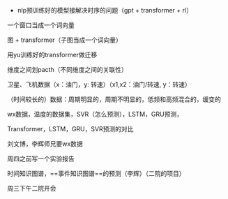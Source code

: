 - nlp预训练好的模型接解决时序的问题（gpt + transformer + rl）

一个窗口当成一个词向量

图 + transformer（子图当成一个词向量）

用yu训练好的transformer做迁移





维度之间划pacth（不同维度之间的关联性）

卫星、飞机数据（x：油门，y: 转速）（x1,x2：油门/转速, y：转速）





（时间较长的）数据：周期明显的，周期不明显的，低频和高频混合的，缓变的

wx数据，温度的数据集，SVR（怎么预测），LSTM，GRU预测，

Transformer，LSTM，GRU，SVR预测的对比

刘文博，李辉师兄要wx数据

周四之前写一个实验报告



时间知识图谱，==事件知识图谱==的预测（李辉）（二院的项目）

周三下午二院开会

